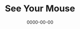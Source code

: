 ---
title: See Your Mouse
id: see-your-mouse
tech: CSS
date: 0000-00-00
link: https://demos.zacharyc.site/see-your-mouse
linktext: See
---